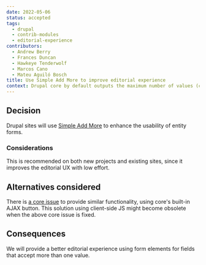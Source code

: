 ```yaml
---
date: 2022-05-06
status: accepted
tags:
  - drupal
  - contrib-modules
  - editorial-experience
contributors:
  - Andrew Berry
  - Frances Duncan
  - Hawkeye Tenderwolf
  - Marcos Cano
  - Mateu Aguiló Bosch
title: Use Simple Add More to improve editorial experience
context: Drupal core by default outputs the maximum number of values (cardinality) as empty elements on entity forms, which usually represents a poor user-experience.
---
```


## Decision

Drupal sites will use [Simple Add More](https://www.drupal.org/project/sam) to
enhance the usability of entity forms.

### Considerations

This is recommended on both new projects and existing sites, since it improves
the editorial UX with low effort.

## Alternatives considered

There is [a core issue](https://www.drupal.org/project/drupal/issues/1156338)
to provide similar functionality, using core's built-in AJAX button. This
solution using client-side JS might become obsolete when the above core issue
is fixed.

##  Consequences

We will provide a better editorial experience using form elements for fields that accept more than one value.
